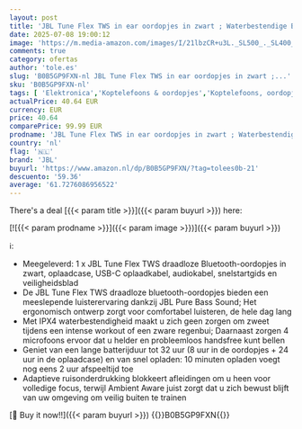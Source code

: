 ```yaml
---
layout: post
title: 'JBL Tune Flex TWS in ear oordopjes in zwart ; Waterbestendige Bluetooth-oordopjes met ruisonderdrukking en 32 uur batterijduur'
date: 2025-07-08 19:00:12
image: 'https://m.media-amazon.com/images/I/21lbzCR+u3L._SL500_._SL400_.jpg'
comments: true
category: ofertas
author: 'tole.es'
slug: 'B0B5GP9FXN-nl JBL Tune Flex TWS in ear oordopjes in zwart ;...'
sku: 'B0B5GP9FXN-nl'
tags: [ 'Elektronica','Koptelefoons & oordopjes','Koptelefoons, oordopjes & accessoires','Oordopjes','jbl','🇳🇱', ]
actualPrice: 40.64 EUR
currency: EUR
price: 40.64
comparePrice: 99.99 EUR
prodname: 'JBL Tune Flex TWS in ear oordopjes in zwart ; Waterbestendige Bluetooth-oordopjes met ruisonderdrukking en 32 uur batterijduur'
country: 'nl'
flag: '🇳🇱'
brand: 'JBL'
buyurl: 'https://www.amazon.nl/dp/B0B5GP9FXN/?tag=tolees0b-21'
descuento: '59.36'
average: '61.7276086956522'
---
```


There's a deal [{{< param title >}}]({{< param buyurl >}})  here:

[![{{< param prodname >}}]({{< param image >}})]({{< param buyurl >}})

ℹ️:

- Meegeleverd: 1 x JBL Tune Flex TWS draadloze Bluetooth-oordopjes in zwart, oplaadcase, USB-C oplaadkabel, audiokabel, snelstartgids en veiligheidsblad
- De JBL Tune Flex TWS draadloze bluetooth-oordopjes bieden een meeslepende luisterervaring dankzij JBL Pure Bass Sound; Het ergonomisch ontwerp zorgt voor comfortabel luisteren, de hele dag lang
- Met IPX4 waterbestendigheid maakt u zich geen zorgen om zweet tijdens een intense workout of een zware regenbui; Daarnaast zorgen 4 microfoons ervoor dat u helder en probleemloos handsfree kunt bellen
- Geniet van een lange batterijduur tot 32 uur (8 uur in de oordopjes + 24 uur in de oplaadcase) en van snel opladen: 10 minuten opladen voegt nog eens 2 uur afspeeltijd toe
- Adaptieve ruisonderdrukking blokkeert afleidingen om u heen voor volledige focus, terwijl Ambient Aware juist zorgt dat u zich bewust blijft van uw omgeving om veilig buiten te trainen

[🛒 Buy it now!!]({{< param buyurl >}})
{{<world>}}B0B5GP9FXN{{</world>}}
